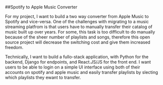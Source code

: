##Spotify to Apple Music Converter 

For my project, I want to build a two way converter from Apple Music to Spotify and vice-versa. One of the challenges with migrating to a music streaming platfrom
is that users have to manually transfer their catalog of music built up over years. For some, this task is too difficult to do manually because of the sheer number
of playlists and songs, therefore this open source project will decrease the switching cost and give them increased freedom. 

Technically, I want to build a fullo-stack application, with Python for the backend, Django for endpoints, and React.JS/JS for the front end. I want users to be able
to login on a simple UI interface using both of their accounts on spotify and apple music and easily transfer playlists by slecting which playlists they ewant to transfer.


